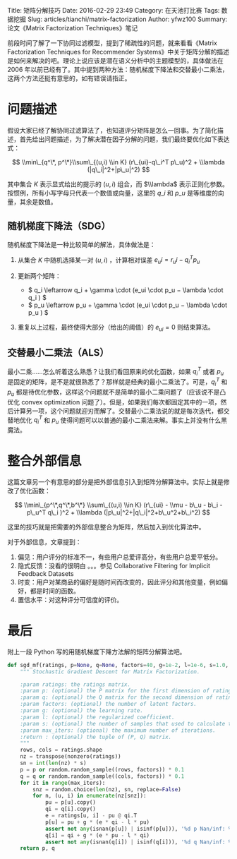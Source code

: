 Title: 矩阵分解技巧
Date: 2016-02-29 23:49
Category: 在天池打比赛
Tags: 数据挖掘
Slug: articles/tianchi/matrix-factorization
Author: yfwz100
Summary: 论文《Matrix Factorization Techniques》笔记

前段时间了解了一下协同过滤模型，提到了稀疏性的问题，就来看看《Matrix Factorization Techniques for Recommender Systems》中关于矩阵分解的描述是如何来解决的吧。理论上说应该是潜在语义分析中的主题模型的，具体做法在 2006 年以前已经有了。其中提到两种方法：随机梯度下降法和交替最小二乘法，这两个方法还挺有意思的，如有错误请指正。

# 问题描述

假设大家已经了解协同过滤算法了，也知道评分矩阵是怎么一回事。为了简化描述，首先给出问题描述，为了解决潜在因子分解的问题，我们最终要优化如下表达式：

$$ \\min\_{q^\*, p^\*}\\sum\_{(u,i) \\in K} (r\_{ui}-q\_i^T p\_u)^2 + \\lambda (|q\_i|^2+|p\_u|^2) $$

其中集合 $K$ 表示显式给出的提示的 $(u,i)$ 组合，而 $\\lambda$ 表示正则化参数。
按惯例，所有小写字母只代表一个数值或向量，这里的 $q\_i$  和 $p\_u$  是等维度的向量，其余是数值。

## 随机梯度下降法（SDG）

随机梯度下降法是一种比较简单的解法，具体做法是：

1. 从集合 $K$ 中随机选择某一对 $(u, i)$ ，计算相对误差 $e_ui=r_ui−q_i^T p_u$
2. 更新两个矩阵：
    * $ q_i \\leftarrow q_i + \\gamma \\cdot (e_ui \\cdot p_u − \\lambda \\cdot q_i ) $
    * $ p_u \\leftarrow p_u + \\gamma \\cdot (e_ui \\cdot p_u − \\lambda \\cdot p_u ) $

3. 重复以上过程，最终使得大部分（给出的阈值）的 $e_{ui}=0$ 则结束算法。

## 交替最小二乘法（ALS）

最小二乘……怎么听着这么熟悉？让我们看回原来的优化函数，如果 $q_i^T$  或者 $p_u$  是固定的矩阵，是不是就很熟悉了？那样就是经典的最小二乘法了。可是，$q_i^T$ 和 $p_u$ 都是待优化参数，这样这个问题就不是简单的最小二乘问题了（应该说不是凸优化 convex optimization 问题了）。但是，如果我们每次都固定其中的一项，然后计算另一项，这个问题就迎刃而解了。交替最小二乘法说的就是每次迭代，都交替地优化 $q_i^T$ 和 $p_u$ 使得问题可以以普通的最小二乘法来解。事实上并没有什么黑魔法。

# 整合外部信息

这篇文章另一个有意思的部分是把外部信息引入到矩阵分解算法中。实际上就是修改了优化函数：

$$ \\min\_{p^\*,q^\*,b^\*} \\sum\_{(u,i) \\in K} (r\_{ui} - \\mu - b\_u - b\_i - p\_u^T q\_i )^2 + \\lambda (|p\_u|^2+|q\_i|^2+b\_u^2+b\_i^2) $$

这里的技巧就是把需要的外部信息整合为矩阵，然后加入到优化算法中。

对于外部信息，文章提到：

1. 偏见：用户评分的标准不一，有些用户总爱评高分，有些用户总爱平低分。
2. 隐式反馈：没看的很明白 。。。参见 Collaborative Filtering for Implicit Feedback Datasets
3. 时变：用户对某商品的偏好是随时间而改变的，因此评分和其他变量，例如偏好，都是时间的函数。
4. 置信水平：对这种评分可信度的评价。

# 最后

附上一段 Python 写的用随机梯度下降方法解的矩阵分解算法吧。

```python
def sgd_mf(ratings, p=None, q=None, factors=40, g=1e-2, l=1e-6, s=1.0, max_iters=100):
    """ Stochastic Gradient Descent for Matrix Factorization.

    :param ratings: the ratings matrix.
    :param p: (optional) the P matrix for the first dimension of ratings matrix.
    :param q: (optional) the Q matrix for the second dimension of ratings matrix.
    :param factors: (optional) the number of latent factors.
    :param g: (optional) the learning rate.
    :param l: (optional) the regularized coefficient.
    :param s: (optional) the number of samples that used to calculate the matrix.
    :param max_iters: (optional) the maximum number of iterations.
    :return : (optional) the tuple of (P, Q) matrix.
    """
    rows, cols = ratings.shape
    nz = transpose(nonzero(ratings))
    sn = int(len(nz) * s)
    p = p or random.random_sample((rows, factors)) * 0.1
    q = q or random.random_sample((cols, factors)) * 0.1
    for it in range(max_iters):
        snz = random.choice(len(nz), sn, replace=False)
        for n, (u, i) in enumerate(nz[snz]):
            pu = p[u].copy()
            qi = q[i].copy()
            e = ratings[u, i] - pu @ qi.T
            p[u] = pu + g * (e * qi - l * pu)
            assert not any(isnan(p[u]) | isinf(p[u])), '%d p Nan/inf: %d %d %d %f' % (n, e, u, i, pu @ qi.T)
            q[i] = qi + g * (e * pu - l * qi)
            assert not any(isnan(q[i]) | isinf(q[i])), '%d q Nan/inf: %d %d %d %f' % (n, e, u, i, pu @ qi.T)
    return p, q
```
